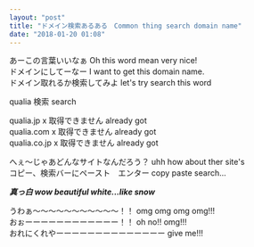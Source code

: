 ```yaml
---
layout: "post"
title: "ドメイン検索あるある　Common thing search domain name"
date: "2018-01-20 01:08"
---
```


あーこの言葉いいなぁ Oh this word mean very nice!  
ドメインにしてーなー I want to get this domain name.  
ドメイン取れるか検索してみよ let's try search this word  

qualia 検索  search

qualia.jp    x 取得できません  already got  
qualia.com   x 取得できません  already got  
qualia.co.jp x 取得できません  already got  

へぇ〜じゃあどんなサイトなんだろう？  uhh how about ther site's  
コピー、検索バーにペースト　エンター copy paste search...

**_真っ白 wow beautiful white...like snow_**

うわぁ〜〜〜〜〜〜〜〜〜〜〜！！  omg omg omg omg!!!  
おぉーーーーーーーーーーーー！！  oh no!! omg!!!  
おれにくれやーーーーーーーーーーーーーー   give me!!!
